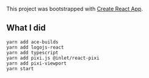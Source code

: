 This project was bootstrapped with [Create React App](https://github.com/facebook/create-react-app).


## What I did

```
yarn add ace-builds
yarn add logojs-react
yarn add typescript
yarn add pixi.js @inlet/react-pixi
yarn add pixi-viewport
yarn start
```